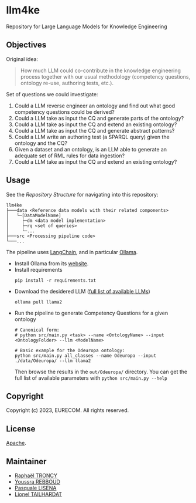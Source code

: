 # llm4ke

Repository for Large Language Models for Knowledge Engineering

## Objectives

Original idea:

> How much LLM could co-contribute in the knowledge engineering process together with our usual methodology (competency
> questions, ontology re-use, authoring tests, etc.).

Set of questions we could investigate:

1. Could a LLM reverse engineer an ontology and find out what good competency questions could be derived?
2. Could a LLM take as input the CQ and generate parts of the ontology?
3. Could a LLM take as input the CQ and extend an existing ontology?
4. Could a LLM take as input the CQ and generate abstract patterns?
5. Could a LLM write an authoring test (a SPARQL query) given the ontology and the CQ?
6. Given a dataset and an ontology, is an LLM able to generate an adequate set of RML rules for data ingestion?
7. Could a LLM take as input the CQ and extend an existing ontology?

## Usage

See the *Repository Structure* for navigating into this repository:

```
llm4ke
├───data <Reference data models with their related components>
│   └─[DataModelName]
│     ├─dm <data model implementation>
│     ├─rq <set of queries>
│     └─...
├───src <Processing pipeline code>
└───...
```

The pipeline uses [LangChain](https://www.langchain.com/), and in particular [Ollama](https://ollama.ai/).

* Install Ollama from its [website](https://ollama.ai/download).
* Install requirements
  ```shell
  pip install -r requirements.txt
  ```
* Download the desidered LLM ([full list of available LLMs](https://ollama.ai/library))
  ```shell
  ollama pull llama2
  ```
* Run the pipeline to generate Competency Questions for a given ontology
  ```shell
  # Canonical form:
  # python src/main.py <task> --name <OntologyName> --input <OntologyFolder> --llm <ModelName>
  
  # Basic example for the Odeuropa ontology:
  python src/main.py all_classes --name Odeuropa --input ./data/Odeuropa/ --llm llama2
  ```
  Then browse the results in the `out/Odeuropa/` directory.
  You can get the full list of available parameters with `python src/main.py --help`

## Copyright

Copyright (c) 2023, EURECOM. All rights reserved.

## License

[Apache](LICENSE).

## Maintainer

* [Raphaël TRONCY](mailto:raphael.troncy@eurecom.fr)
* [Youssra REBBOUD](mailto:Youssra.Rebboud@eurecom.fr)
* [Pasquale LISENA](mailto:pasquale.lisena@eurecom.fr)
* [Lionel TAILHARDAT](mailto:lionel.tailhardat@orange.com)
